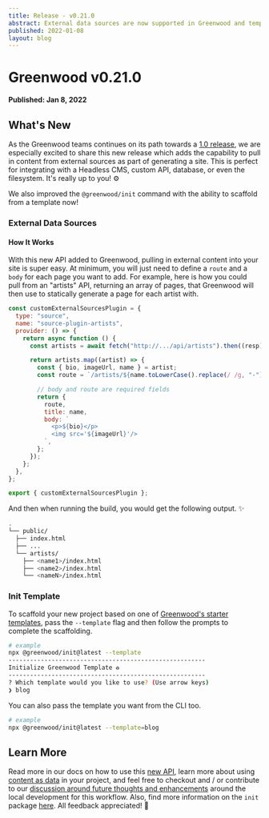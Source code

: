 ```yaml
---
title: Release - v0.21.0
abstract: External data sources are now supported in Greenwood and template support to our new project scaffolding CLI.
published: 2022-01-08
layout: blog
---
```


# Greenwood v0.21.0

**Published: Jan 8, 2022**

## What's New

As the Greenwood teams continues on its path towards a [1.0 release](https://docs.google.com/document/d/1MwDkszKvq81QgIYa8utJgyUgSpLZQx9eKCWjIikvfHU/edit#heading=h.belq6qnmcr0h), we are especially excited to share this new release which adds the capability to pull in content from external sources as part of generating a site. This is perfect for integrating with a Headless CMS, custom API, database, or even the filesystem. It's really up to you! ⚙️

We also improved the `@greenwood/init` command with the ability to scaffold from a template now!

### External Data Sources

#### How It Works

With this new API added to Greenwood, pulling in external content into your site is super easy. At minimum, you will just need to define a `route` and a `body` for each page you want to add. For example, here is how you could pull from an "artists" API, returning an array of pages, that Greenwood will then use to statically generate a page for each artist with.

```js
const customExternalSourcesPlugin = {
  type: "source",
  name: "source-plugin-artists",
  provider: () => {
    return async function () {
      const artists = await fetch("http://.../api/artists").then((resp) => resp.json());

      return artists.map((artist) => {
        const { bio, imageUrl, name } = artist;
        const route = `/artists/${name.toLowerCase().replace(/ /g, "-")}/`;

        // body and route are required fields
        return {
          route,
          title: name,
          body: `
            <p>${bio}</p>
            <img src='${imageUrl}'/>
          `,
        };
      });
    };
  },
};

export { customExternalSourcesPlugin };
```

And then when running the build, you would get the following output. ✨

```bash
.
└── public/
  ├── index.html
  ├── ...
  └── artists/
    ├── <name1>/index.html
    ├── <name2>/index.html
    └── <nameN>/index.html
```

### Init Template

To scaffold your new project based on one of [Greenwood's starter templates](https://github.com/orgs/ProjectEvergreen/repositories?q=greenwood-template-&type=all&language=&sort=), pass the `--template` flag and then follow the prompts to complete the scaffolding.

```bash
# example
npx @greenwood/init@latest --template
-------------------------------------------------------
Initialize Greenwood Template ♻️
-------------------------------------------------------
? Which template would you like to use? (Use arrow keys)
❯ blog
```

You can also pass the template you want from the CLI too.

```bash
# example
npx @greenwood/init@latest --template=blog
```

## Learn More

Read more in our docs on how to use this [new API](/plugins/source/), learn more about using [content as data](/docs/data/) in your project, and feel free to checkout and / or contribute to our [discussion around future thoughts and enhancements](https://github.com/ProjectEvergreen/greenwood/discussions/839) around the local development for this workflow. Also, find more information on the `init` package [here](https://github.com/ProjectEvergreen/greenwood/tree/master/packages/init). All feedback appreciated! 🙌
